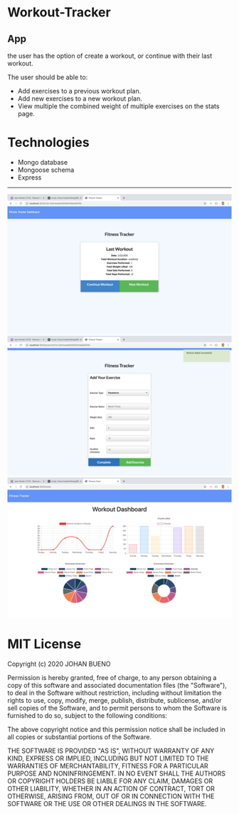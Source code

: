 # Workout-Tracker

##  App

 the user has the option of create a  workout, or continue with their last workout.

The user should be able to:

*  Add exercises to a previous    workout plan.
*  Add new exercises to a new workout plan.
*  View multiple the combined weight of multiple exercises on the stats page.

# Technologies

*  Mongo database 
*  Mongoose schema
*  Express

<hr>

<img src="./public/images/dashboard.png" alt="Dashboard">
<img src="./public/images/addExcercise.png" alt="">
<img src="./public/images/stats.png" alt="">

# MIT License 



Copyright (c) 2020 JOHAN BUENO

Permission is hereby granted, free of charge, to any person obtaining a copy
of this software and associated documentation files (the "Software"), to deal
in the Software without restriction, including without limitation the rights
to use, copy, modify, merge, publish, distribute, sublicense, and/or sell
copies of the Software, and to permit persons to whom the Software is
furnished to do so, subject to the following conditions:

The above copyright notice and this permission notice shall be included in all
copies or substantial portions of the Software.

THE SOFTWARE IS PROVIDED "AS IS", WITHOUT WARRANTY OF ANY KIND, EXPRESS OR
IMPLIED, INCLUDING BUT NOT LIMITED TO THE WARRANTIES OF MERCHANTABILITY,
FITNESS FOR A PARTICULAR PURPOSE AND NONINFRINGEMENT. IN NO EVENT SHALL THE
AUTHORS OR COPYRIGHT HOLDERS BE LIABLE FOR ANY CLAIM, DAMAGES OR OTHER
LIABILITY, WHETHER IN AN ACTION OF CONTRACT, TORT OR OTHERWISE, ARISING FROM,
OUT OF OR IN CONNECTION WITH THE SOFTWARE OR THE USE OR OTHER DEALINGS IN THE
SOFTWARE.
